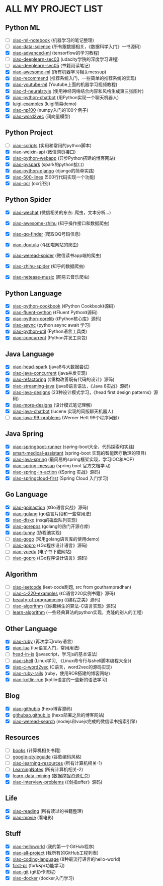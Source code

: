 # ALL MY PROJECT LIST

## Python ML

- [ ] [xiao-ml-notebook](https://github.com/githubao/xiao-ml-notebook)  (机器学习的笔记整理)
- [ ] [xiao-data-science](https://github.com/githubao/xiao-data-science)  (所有跟数据相关，《数据科学入门》一书源码)
- [x] [xiao-advanced-ml](https://github.com/githubao/xiao-advanced-ml)  (tensorflow的学习教程)
- [ ] [xiao-deeplearn-sec03](https://github.com/githubao/xiao-deeplearn-sec03) (udacity学院的深度学习课程)
- [ ] [xiao-deeplearn-sec05](https://github.com/githubao/xiao-deeplearn-sec05) (<deepleariningbook>书籍阅读笔记)
- [x] [xiao-awesome-ml](https://github.com/githubao/xiao-awesome-ml)  (所有机器学习相关messup)
- [x] [xiao-recommend](https://github.com/githubao/xiao-recommend)  (推荐系统入门，一些简单的推荐系统的实现)
- [x] [xiao-youtube-ml](https://github.com/githubao/xiao-youtube-ml)  (Youtube上面的机器学习视频教程)
- [x] [xiao-tf-neuralstyle](https://github.com/githubao/xiao-tf-neuralstyle)  (使用神经网络结合内容和风格生成第三张图片)
- [x] [xiao-python-chatbot](https://github.com/githubao/xiao-python-chatbot)  (用Python实现一个聊天机器人)
- [x] [luigi-examples](https://github.com/githubao/luigi-examples)  (luigi简易demo)
- [x] [xiao-np100](https://github.com/githubao/xiao-np100)  (numpy入门的100个例子)
- [x] [xiao-word2vec](https://github.com/githubao/xiao-word2vec)  (词向量模型)

## Python Project

- [ ] [xiao-scripts](https://github.com/githubao/xiao-scripts) (实用和常用的python脚本)
- [x] [xiao-weixin-api](https://github.com/githubao/xiao-weixin-api)  (微信网页接口)
- [x] [xiao-python-webapp](https://github.com/githubao/xiao-python-webapp)  (异步Python搭建的博客网站)
- [x] [xiao-pyspark](https://github.com/githubao/xiao-pyspark)  (spark的python接口)
- [x] [xiao-python-django](https://github.com/githubao/xiao-python-django)  (django的简单实践)
- [x] [xiao-500-lines](https://github.com/githubao/xiao-500-lines)  (500行代码实现一个功能)
- [x] [xiao-ocr](https://github.com/githubao/xiao-ocr)  (ocr识别)

## Python Spider

- [x] [xiao-wechat](https://github.com/githubao/xiao-wechat)  (微信相关的东东: 爬虫，文本分析...)
- [x] [xiao-awesome-zhihu](https://github.com/githubao/xiao-awesome-zhihu)  (知乎操作接口和数据爬虫)
- [x] [xiao-qq-finder](https://github.com/githubao/xiao-qq-finder)  (爬取QQ号码信息)
- [x] [xiao-doutula](https://github.com/githubao/xiao-doutula)  (斗图啦网站的爬虫)
- [x] [xiao-weread-spider](https://github.com/githubao/xiao-weread-spider)  (微信读书app端的爬虫)
- [x] [xiao-zhihu-spider](https://github.com/githubao/xiao-zhihu-spider)  (知乎的数据爬虫)
- [x] [xiao-netease-music](https://github.com/githubao/xiao-netease-music)  (网易云音乐爬虫)


## Python Language

- [x] [xiao-python-cookbook](https://github.com/githubao/xiao-python-cookbook)  (《Python Cookbook》源码)
- [x] [xiao-fluent-python](https://github.com/githubao/xiao-fluent-python)  (《Fluent Python》源码)
- [x] [xiao-python-corelib](https://github.com/githubao/xiao-python-corelib)  (《Python核心库》源码)
- [x] [xiao-async](https://github.com/githubao/xiao-async)  (python async await 学习)
- [x] [xiao-python-util](https://github.com/githubao/xiao-python-util)  (Python语言工具类)
- [x] [xiao-concurrent](https://github.com/githubao/xiao-concurrent)  (Python并发工具包)

## Java Language

- [x] [xiao-head-spark](https://github.com/githubao/xiao-head-spark)  (java8与大数据尝试)
- [x] [xiao-java-concurrent](https://github.com/githubao/xiao-java-concurrent)  (java并发实现)
- [x] [xiao-refactoring](https://github.com/githubao/xiao-refactoring)  (《重构改善既有代码的设计》源码)
- [x] [xiao-streaming-java](https://github.com/githubao/xiao-streaming-java)  (java8语言语法，《Java 8实战》源码)
- [x] [xiao-java-designs](https://github.com/githubao/xiao-java-designs)  (23种设计模式学习，《head first design patterns》源码)
- [x] [xiao-more-designs](https://github.com/githubao/xiao-more-designs)  (设计模式笔记理解)
- [x] [xiao-java-chatbot](https://github.com/githubao/xiao-java-chatbot)  (lucene 实现的简版聊天机器人)
- [ ] [xiao-java-99-problems](https://github.com/githubao/xiao-java-99-problems)  (Werner Hett 99个程序问题)

## Java Spring

- [x] [xiao-springboot-runner](https://github.com/githubao/xiao-springboot-runner)  (spring-boot大全，代码探索和实践)
- [x] [smart-medical-assistant](https://github.com/githubao/smart-medical-assistant)  (spring-boot 实现的智能医疗助理的项目)
- [x] [xiao-java-spring](https://github.com/githubao/xiao-java-spring)  (最简易的spring框架实现，学习IOC和AOP)
- [x] [xiao-spring-messup](https://github.com/githubao/xiao-spring-messup)  (spring boot 官方文档学习)
- [x] [xiao-spring-in-action](https://github.com/githubao/xiao-spring-in-action)  (《Spring 实战》源码)
- [x] [xiao-springcloud-first](https://github.com/githubao/xiao-springcloud-first)  (Spring Cloud 入门学习)

## Go Language

- [x] [xiao-goinaction](https://github.com/githubao/xiao-goinaction)  (《Go语言实战》源码)
- [x] [xiao-golang](https://github.com/githubao/xiao-golang)  (go语言片段和一些常用法)
- [x] [xiao-diskq](https://github.com/githubao/xiao-diskq)  (nsq的磁盘队列实现)
- [x] [xiao-gorepos](https://github.com/githubao/xiao-gorepos)  (golang的热门开源仓库)
- [x] [xiao-tunny](https://github.com/githubao/xiao-tunny)  (协程池实现)
- [ ] [xiao-gogo](https://github.com/githubao/xiao-gogo)  (常用golang语言库的使用demo)
- [ ] [xiao-gopro](https://github.com/githubao/xiao-gopro)  (《Go程序设计语言》源码)
- [ ] [xiao-yuedu](https://github.com/githubao/xiao-yuedu)  (电子书下载网站)
- [ ] [xiao-gopro](https://github.com/githubao/xiao-gopro)  (《Go程序设计语言》源码)

## Algorithm

- [ ] [xiao-leetcode](https://github.com/githubao/xiao-leetcode)  (leet-code刷题, src from gouthampradhan)
- [ ] [xiao-c-220-examples](https://github.com/githubao/xiao-c-220-examples)  (《C语言220实例书籍》源码)
- [ ] [beauty-of-programming](https://github.com/githubao/beauty-of-programming)  (《编程之美》源码)
- [ ] [xiao-algorithm](https://github.com/githubao/xiao-algorithm)  (《妙趣横生的算法-C语言实现》源码)
- [ ] [learn-algorithm](https://github.com/githubao/learn-algorithm)  (一些经典算法的python实现，克隆的别人的工程)

## Other Language

- [x] [xiao-ruby](https://github.com/githubao/xiao-ruby)  (再次学习ruby语言)
- [x] [xiao-lua](https://github.com/githubao/xiao-lua)  (lua语言入门，常用用法)
- [ ] [head-in-js](https://github.com/githubao/head-in-js)  (javascript，学习js的基本语法)
- [ ] [xiao-shell](https://github.com/githubao/xiao-shell)  (Linux学习, 《Linux命令行与shell脚本编程大全》)
- [x] [xiao-c-word2vec](https://github.com/githubao/xiao-c-word2vec)  (C语言，word2vec的源码实现)
- [x] [xiao-ruby-rails](https://github.com/githubao/xiao-ruby-rails)  (ruby，使用ROR搭建的博客网站)
- [x] [xiao-kotlin-run](https://github.com/githubao/xiao-kotlin-run)  (kotlin语言的一些新的语法学习)

## Blog

- [x] [xiao-githubio](https://github.com/githubao/xiao-githubio)  (hexo博客源码)
- [x] [githubao.github.io](https://github.com/githubao/githubao.github.io)  (hexo部署之后的博客网站)
- [x] [xiao-weread-search](https://github.com/githubao/xiao-weread-search)  (nodejs和vuejs完成的微信读书搜索引擎)

## Resources

- [ ] [books](https://github.com/githubao/books)  (计算机相关书籍)
- [ ] [google-styleguide](https://github.com/githubao/google-styleguide)  (谷歌编码风格)
- [ ] [xiao-learning-resources](https://github.com/githubao/xiao-learning-resources)  (所有计算机相关-1)
- [ ] [LearningNotes](https://github.com/githubao/LearningNotes)  (所有计算机相关-2)
- [x] [learn-data-mining](https://github.com/githubao/learn-data-mining)  (数据挖掘资源汇总)
- [x] [xiao-interview-problems](https://github.com/githubao/xiao-interview-problems)  (《剑指offer》源码)

## Life

- [x] [xiao-reading](https://github.com/githubao/xiao-reading)  (所有读过的书籍整理)
- [x] [xiao-movie](https://github.com/githubao/xiao-movie)  (看电影)

## Stuff

- [x] [xiao-helloworld](https://github.com/githubao/xiao-helloworld)  (我的第一个GitHub程序)
- [x] [xiao-all-project](https://github.com/githubao/xiao-all-project)  (我所有的GitHub工程列表)
- [x] [xiao-coding-language](https://github.com/githubao/xiao-coding-language)  (8种最流行语言的hello-world)
- [x] [first-pr](https://github.com/githubao/first-pr)  (fork&pr功能学习)
- [x] [xiao-git](https://github.com/githubao/xiao-git)  (git协作流程)
- [x] [xiao-docker](https://github.com/githubao/xiao-docker)  (docker入门学习)
